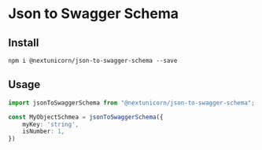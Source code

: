 # Json to Swagger Schema


## Install

```shell
npm i @nextunicorn/json-to-swagger-schema --save
```


## Usage

```typescript
import jsonToSwaggerSchema from "@nextunicorn/json-to-swagger-schema";

const MyObjectSchmea = jsonToSwaggerSchema({
    myKey: 'string',
    isNumber: 1,
})
```